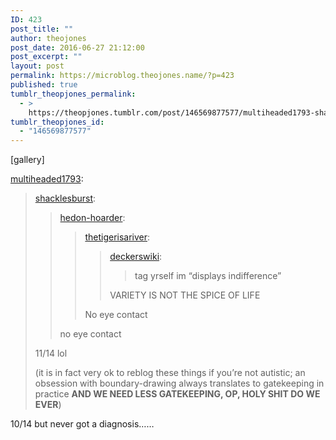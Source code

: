 ```yaml
---
ID: 423
post_title: ""
author: theojones
post_date: 2016-06-27 21:12:00
post_excerpt: ""
layout: post
permalink: https://microblog.theojones.name/?p=423
published: true
tumblr_theopjones_permalink:
  - >
    https://theopjones.tumblr.com/post/146569877577/multiheaded1793-shacklesburst
tumblr_theopjones_id:
  - "146569877577"
---
```

[gallery]
<p><a class="tumblr_blog" href="http://multiheaded1793.tumblr.com/post/146569727736">multiheaded1793</a>:</p>
<blockquote>
<p><a class="tumblr_blog" href="http://shacklesburst.tumblr.com/post/146569318255">shacklesburst</a>:</p>
<blockquote>
<p><a class="tumblr_blog" href="http://hedon-hoarder.tumblr.com/post/146568218401">hedon-hoarder</a>:</p>
<blockquote>
<p><a class="tumblr_blog" href="http://thetigerisariver.tumblr.com/post/145770796749">thetigerisariver</a>:</p>
<blockquote>
<p><a class="tumblr_blog" href="http://deckerswiki.tumblr.com/post/145727506381">deckerswiki</a>:</p>
<blockquote>
<p>tag yrself im “displays indifference”</p>
</blockquote>
<p>VARIETY IS NOT THE SPICE OF LIFE<br /></p>
</blockquote>
<p>No eye contact</p>
</blockquote>
<p>no eye contact</p>
</blockquote>
<p>11/14 lol</p>
<p>(it is in fact very ok to reblog these things if you’re not autistic; an obsession with boundary-drawing always translates to gatekeeping in practice <b>AND WE NEED LESS GATEKEEPING, OP, HOLY SHIT DO WE EVER</b>)</p>
</blockquote>

<p>10/14 but never got a diagnosis&hellip;&hellip;</p>